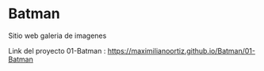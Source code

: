 # Batman
Sitio web galeria de imagenes


Link del proyecto 01-Batman : https://maximilianoortiz.github.io/Batman/01-Batman
